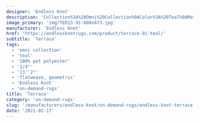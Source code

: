 ```yaml
---
designer: 'Endless Knot'
description: 'Collection%3A%20Omni%20Collection%0AColor%3A%20Teal%0AMaterial%3A%20100%25%20PET%20PolyesterPile%3A%201/4%22Width%3A%2013%272%22Style%3A%20Flatweave%2C%20Geometric'
image_primary: 'img/TER13-91-600x873.jpg'
manufacturer: 'Endless Knot'
href: 'https://endlessknotrugs.com/product/terrace-91-teal/'
subtitle: 'Terrace'
tags:
  - 'omni collection'
  - 'teal'
  - '100% pet polyester'
  - '1/4"'
  - '13''2"'
  - 'flatweave, geometric'
  - 'Endless Knot'
  - 'on-demand-rugs'
title: 'Terrace'
category: 'on-demand-rugs'
slug: '/manufacturers/endless-knot/on-demand-rugs/endless-knot-terrace'
date: '2021-02-17'
---
```

